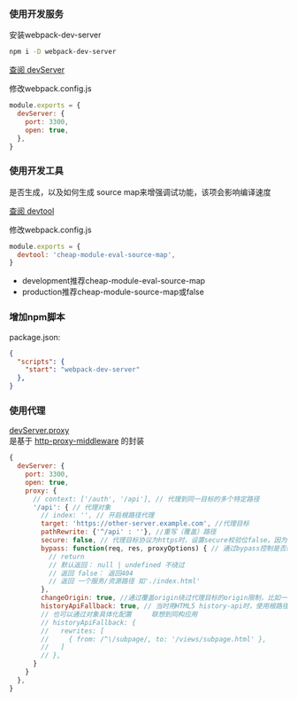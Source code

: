 ### 使用开发服务
安装webpack-dev-server

```bash
npm i -D webpack-dev-server
```
[查阅 devServer](https://webpack.js.org/configuration/dev-server/)  

修改webpack.config.js
```js
module.exports = {
  devServer: {
    port: 3300,
    open: true,
  },
}
```

### 使用开发工具
是否生成，以及如何生成 source map来增强调试功能，该项会影响编译速度

[查阅 devtool](https://webpack.js.org/configuration/devtool/)

修改webpack.config.js
```js
module.exports = {
  devtool: 'cheap-module-eval-source-map',
}
```
- development推荐cheap-module-eval-source-map
- production推荐cheap-module-source-map或false

### 增加npm脚本
package.json:
```json
{
  "scripts": {
    "start": "webpack-dev-server"
  },
}
```

### 使用代理
[devServer.proxy](https://webpack.js.org/configuration/dev-server/#devserverproxy)  
是基于 [http-proxy-middleware](https://github.com/chimurai/http-proxy-middleware) 的封装
```js
{
  devServer: {
    port: 3300,
    open: true,
    proxy: {
      // context: ['/auth', '/api'], // 代理到同一目标的多个特定路径
      '/api': { // 代理对象
        // index: '', // 开启根路径代理
        target: 'https://other-server.example.com', //代理目标
        pathRewrite: {'^/api' : ''}, //重写（覆盖）路径
        secure: false, // 代理目标协议为https时，设置secure校验位false。因为在默认情况下，将不接受在HTTPS上运行且证书无效的后端服务器
        bypass: function(req, res, proxyOptions) { // 通过bypass控制是否绕过代理       
          // return 
          // 默认返回： null | undefined 不绕过
          // 返回 false： 返回404
          // 返回 一个服务/资源路径 如'./index.html'
        },
        changeOrigin: true, //通过覆盖origin绕过代理目标的origin限制，比如一些网站使用origin校验请求来源以拦截非法请求
        historyApiFallback: true, // 当时用HTML5 history-api时，使用根路径下的index.html替代任何devServer的404响应
        // 也可以通过对象具体化配置     联想到同构应用
        // historyApiFallback: {
        //   rewrites: [
        //     { from: /^\/subpage/, to: '/views/subpage.html' },
        //   ]
        // },
      }
    }
  },
}
```
